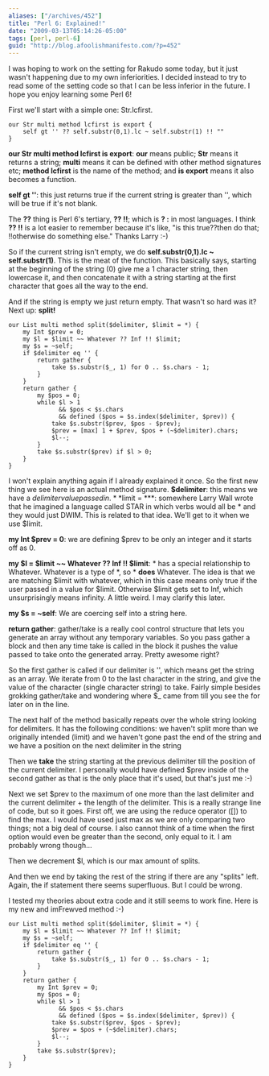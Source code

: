 ```yaml
---
aliases: ["/archives/452"]
title: "Perl 6: Explained!"
date: "2009-03-13T05:14:26-05:00"
tags: [perl, perl-6]
guid: "http://blog.afoolishmanifesto.com/?p=452"
---
```

I was hoping to work on the setting for Rakudo some today, but it just wasn't happening due to my own inferiorities. I decided instead to try to read some of the setting code so that I can be less inferior in the future. I hope you enjoy learning some Perl 6!

<!--more-->

First we'll start with a simple one: Str.lcfirst.

```
our Str multi method lcfirst is export {
    self gt '' ?? self.substr(0,1).lc ~ self.substr(1) !! ""
}
```

**our Str multi method lcfirst is export**: **our** means public; **Str** means it returns a string; **multi** means it can be defined with other method signatures etc; **method lcfirst** is the name of the method; and **is export** means it also becomes a function.

**self gt ''**: this just returns true if the current string is greater than '', which will be true if it's not blank.

The **??** thing is Perl 6's tertiary, **?? !!**; which is **? :** in most languages. I think **?? !!** is a lot easier to remember because it's like, "is this true??then do that; !!otherwise do something else." Thanks Larry :-)

So if the current string isn't empty, we do **self.substr(0,1).lc ~ self.substr(1)**. This is the meat of the function. This basically says, starting at the beginning of the string (0) give me a 1 character string, then lowercase it, and then concatenate it with a string starting at the first character that goes all the way to the end.

And if the string is empty we just return empty. That wasn't so hard was it? Next up: **split!**

```
our List multi method split($delimiter, $limit = *) {
    my Int $prev = 0;
    my $l = $limit ~~ Whatever ?? Inf !! $limit;
    my $s = ~self;
    if $delimiter eq '' {
        return gather {
            take $s.substr($_, 1) for 0 .. $s.chars - 1;
        }
    }
    return gather {
        my $pos = 0;
        while $l > 1
              && $pos < $s.chars
              && defined ($pos = $s.index($delimiter, $prev)) {
            take $s.substr($prev, $pos - $prev);
            $prev = [max] 1 + $prev, $pos + (~$delimiter).chars;
            $l--;
        }
        take $s.substr($prev) if $l > 0;
    }
}
```


I won't explain anything again if I already explained it once. So the first new thing we see here is an actual method signature. **$delimiter**: this means we have a $delimiter value passed in. **$limit = \***: somewhere Larry Wall wrote that he imagined a language called STAR in which verbs would all be \* and they would just DWIM. This is related to that idea. We'll get to it when we use $limit.

**my Int $prev = 0**: we are defining $prev to be only an integer and it starts off as 0.

**my $l = $limit ~~ Whatever ?? Inf !! $limit**: \* has a special relationship to Whatever. Whatever is a type of \*, so \* **does** Whatever. The idea is that we are matching $limit with whatever, which in this case means only true if the user passed in a value for $limit. Otherwise $limit gets set to Inf, which unsurprisingly means infinity. A little weird. I may clarify this later.

**my $s = ~self**: We are coercing self into a string here.

**return gather**: gather/take is a really cool control structure that lets you generate an array without any temporary variables. So you pass gather a block and then any time take is called in the block it pushes the value passed to take onto the generated array. Pretty awesome right?

So the first gather is called if our delimiter is '', which means get the string as an array. We iterate from 0 to the last character in the string, and give the value of the character (single character string) to take. Fairly simple besides grokking gather/take and wondering where $\_ came from till you see the for later on in the line.

The next half of the method basically repeats over the whole string looking for delimiters. It has the following conditions: we haven't split more than we originally intended (limit) and we haven't gone past the end of the string and we have a position on the next delimiter in the string

Then we **take** the string starting at the previous delimiter till the position of the current delimiter. I personally would have defined $prev inside of the second gather as that is the only place that it's used, but that's just me :-)

Next we set $prev to the maximum of one more than the last delimiter and the current delimiter + the length of the delimiter. This is a really strange line of code, but so it goes. First off, we are using the reduce operator ([]) to find the max. I would have used just max as we are only comparing two things; not a big deal of course. I also cannot think of a time when the first option would even be greater than the second, only equal to it. I am probably wrong though...

Then we decrement $l, which is our max amount of splits.

And then we end by taking the rest of the string if there are any "splits" left. Again, the if statement there seems superfluous. But I could be wrong.

I tested my theories about extra code and it still seems to work fine. Here is my new and imFrewved method :-)

```
our List multi method split($delimiter, $limit = *) {
    my $l = $limit ~~ Whatever ?? Inf !! $limit;
    my $s = ~self;
    if $delimiter eq '' {
        return gather {
            take $s.substr($_, 1) for 0 .. $s.chars - 1;
        }
    }
    return gather {
        my Int $prev = 0;
        my $pos = 0;
        while $l > 1
              && $pos < $s.chars
              && defined ($pos = $s.index($delimiter, $prev)) {
            take $s.substr($prev, $pos - $prev);
            $prev = $pos + (~$delimiter).chars;
            $l--;
        }
        take $s.substr($prev);
    }
}
```
